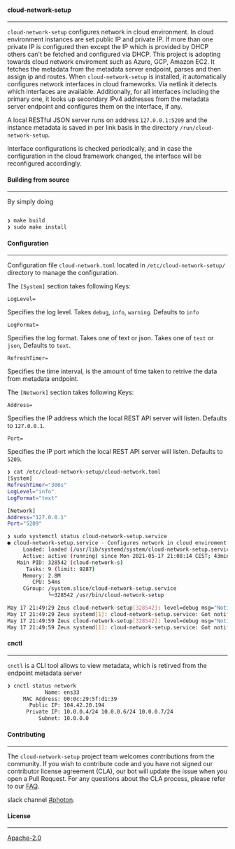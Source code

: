 #### cloud-network-setup
----

```cloud-network-setup``` configures network in cloud environment. In cloud environment instances are set public IP and private IP. If more than one private IP is configured then except the IP which is provided by DHCP others can't be fetched and configured via DHCP. This project is adopting towards cloud network enviroment such as Azure, GCP, Amazon EC2. It fetches the metadata from the metadata server endpoint, parses and then assign ip and routes. When `cloud-network-setup` is installed, it automatically configures network interfaces in cloud frameworks.  Via netlink it detects which interfaces are available. Additionally, for all interfaces including the primary one, it looks up secondary IPv4 addresses from the metadata server endpoint and configures them on the interface, if any.

A local RESTful JSON server runs on address `127.0.0.1:5209` and the instance metadata is saved in per link basis in the directory `/run/cloud-network-setup`.

Interface configurations is checked periodically, and in case the configuration in the cloud framework changed, the interface will be reconfigured accordingly.

#### Building from source
----

By simply doing
```bash

❯ make build
❯ sudo make install
```

#### Configuration
----

Configuration file `cloud-network.toml` located in `/etc/cloud-network-setup/` directory to manage the configuration.

The `[System]` section takes following Keys:

`LogLevel=`

Specifies the log level. Takes `debug`, `info`, `warning`. Defaults to `info`

`LogFormat=`

Specifies the log format. Takes one of text or json. Takes one of `text` or `json`, Defaults to `text`.

`RefreshTimer=`

Specifies the time interval,  is the amount of time taken to retrive the data from metadata endpoint.

The `[Network]` section takes following Keys:

`Address=`

Specifies the IP address which the local REST API server will listen. Defaults to `127.0.0.1`.

`Port=`

Specifies the IP port which the local REST API server will listen. Defaults to `5209`.


 ```bash
❯ cat /etc/cloud-network-setup/cloud-network.toml
[System]
RefreshTimer="300s"
LogLevel="info"
LogFormat="text"

[Network]
Address="127.0.0.1"
Port="5209"
```

```bash
❯ sudo systemctl status cloud-network-setup.service
● cloud-network-setup.service - Configures network in cloud enviroment
     Loaded: loaded (/usr/lib/systemd/system/cloud-network-setup.service; disabled; vendor preset: disabled)
     Active: active (running) since Mon 2021-05-17 21:08:14 CEST; 43min ago
   Main PID: 328542 (cloud-network-s)
      Tasks: 9 (limit: 9287)
     Memory: 2.8M
        CPU: 54ms
     CGroup: /system.slice/cloud-network-setup.service
             └─328542 /usr/bin/cloud-network-setup

May 17 21:49:29 Zeus cloud-network-setup[328542]: level=debug msg="Notify service manager watchdog"
May 17 21:49:29 Zeus systemd[1]: cloud-network-setup.service: Got notification message from PID 328542 (WATCHDOG=1)
May 17 21:49:59 Zeus cloud-network-setup[328542]: level=debug msg="Notify service manager watchdog"
May 17 21:49:59 Zeus systemd[1]: cloud-network-setup.service: Got notification message from PID 328542 (WATCHDOG=1)

```

#### cnctl
----

`cnctl` is a CLI tool allows to view metadata, which is retirved from the endpoint metadata server

```bash
❯ cnctl status network
            Name: ens33
     MAC Address: 00:0c:29:5f:d1:39
       Public IP: 104.42.20.194
      Private IP: 10.0.0.4/24 10.0.0.6/24 10.0.0.7/24
          Subnet: 10.0.0.0
```

#### Contributing
----

The `cloud-network-setup` project team welcomes contributions from the community. If you wish to contribute code and you have not signed our contributor license agreement (CLA), our bot will update the issue when you open a Pull Request. For any questions about the CLA process, please refer to our [FAQ](https://cla.vmware.com/faq).

slack channel [#photon](https://code.vmware.com/web/code/join).

#### License
----

[Apache-2.0](https://spdx.org/licenses/Apache-2.0.html)
